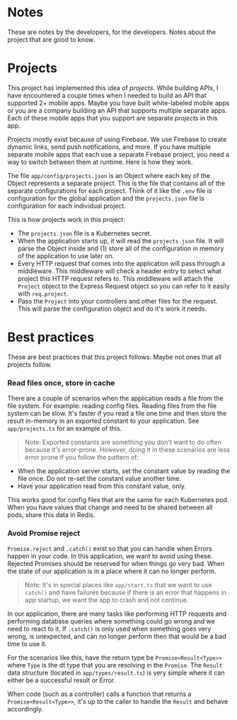 # Notes

These are notes by the developers, for the developers. Notes about the project that are good to know.

# Projects

This project has implemented this idea of _projects_. While building APIs, I have encountered a couple times when I needed to build an API that supported 2+ mobile apps. Maybe you have built white-labeled mobile apps or you are a company building an API that supports multiple separate apps. Each of these mobile apps that you support are separate _projects_ in this app.

Projects mostly exist because of using Firebase. We use Firebase to create dynamic links, send push notifications, and more. If you have multiple separate mobile apps that each use a separate Firebase project, you need a way to switch between them at runtime. Here is how they work.

The file `app/config/projects.json` is an Object where each key of the Object represents a separate project. This is the file that contains all of the separate configurations for each project. Think of it like the `.env` file is configuration for the global application and the `projects.json` file is configuration for each individual project.

This is how projects work in this project:

- The `projects.json` file is a Kubernetes secret.
- When the application starts up, it will read the `projects.json` file. It will parse the Object inside and (1) store all of the configuration in memory of the application to use later on.
- Every HTTP request that comes into the application will pass through a middleware. This middleware will check a header entry to select what project this HTTP request refers to. This middleware will attach the `Project` object to the Express Request object so you can refer to it easily with `req.project`.
- Pass the `Project` into your controllers and other files for the request. This will parse the configuration object and do it's work it needs.

# Best practices

These are best practices that this project follows. Maybe not ones that all projects follow.

### Read files once, store in cache

There are a couple of scenarios when the application reads a file from the file system. For example: reading config files. Reading files from the file system can be slow. It's faster if you read a file one time and then store the result in-memory in an exported constant to your application. See `app/projects.ts` for an example of this.

> Note: Exported constants are something you don't want to do often because it's error-prone. However, doing it in these scenarios are less error prone if you follow the pattern of:

- When the application server starts, set the constant value by reading the file once. Do not re-set the constant value another time.
- Have your application read from this constant value, only.

This works good for config files that are the same for each Kubernetes pod. When you have values that change and need to be shared between all pods, share this data in Redis.

### Avoid Promise reject

`Promise.reject` and `.catch()` exist so that you can handle when Errors happen in your code. In this application, we want to avoid using these. Rejected Promises should be reserved for when things go very bad. When the state of our application is in a place where it can no longer perform.

> Note: It's in special places like `app/start.ts` that we want to use `catch()` and have failures because if there is an error that happens in app startup, we want the app to crash and not continue.

In our application, there are many tasks like performing HTTP requests and performing database queries where something could go wrong and we need to react to it. If `.catch()` is only used when something goes very wrong, is unexpected, and can no longer perform then that would be a bad time to use it.

For the scenarios like this, have the return type be `Promise<Result<Type>>` where `Type` is the dt type that you are resolving in the `Promise`. The `Result` data structure (located in `app/types/result.ts`) is very simple where it can either be a successful result or Error.

When code (such as a controller) calls a function that returns a `Promise<Result<Type>>`, it's up to the caller to handle the `Result` and behave accordingly.
